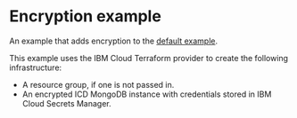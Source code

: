 # Encryption example

An example that adds encryption to the [default example](../default/README.md).

This example uses the IBM Cloud Terraform provider to create the following infrastructure:

- A resource group, if one is not passed in.
- An encrypted ICD MongoDB instance with credentials stored in IBM Cloud Secrets Manager.
